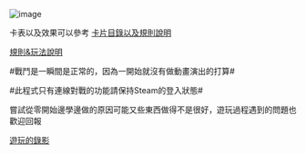 ![image](https://github.com/DatePest/LostDream/assets/108296950/ba5972df-4035-4830-9255-e03ef53fc0fa)

卡表以及效果可以參考 
[卡片目錄以及規則說明](https://docs.google.com/spreadsheets/d/1XywOKKZI-OnjYv1XHdKN56nJ12PP9B_K/edit?usp=sharing&ouid=102980525715795086892&rtpof=true&sd=true)

[規則&玩法說明](https://docs.google.com/document/d/1WIvV69A6muZ0DK2qZ7VcrxK89-HkB6Hv/edit)

#戰鬥是一瞬間是正常的，因為一開始就沒有做動畫演出的打算#

#此程式只有連線對戰的功能請保持Steam的登入狀態#

嘗試從零開始邊學邊做的原因可能又些東西做得不是很好，遊玩過程遇到的問題也歡迎回報

[遊玩的錄影](https://youtu.be/mQ6QFaNTrX0)
